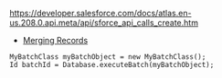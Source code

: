 https://developer.salesforce.com/docs/atlas.en-us.208.0.api.meta/api/sforce_api_calls_create.htm
* [Merging Records](https://developer.salesforce.com/docs/atlas.en-us.apexcode.meta/apexcode/langCon_apex_dml_examples_merge.htm?search_text=try)

```Apex
MyBatchClass myBatchObject = new MyBatchClass(); 
Id batchId = Database.executeBatch(myBatchObject);

```
